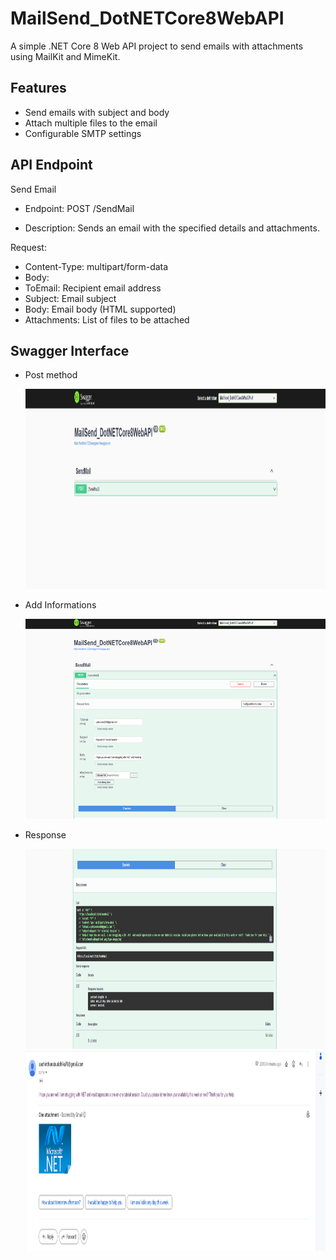 # MailSend_DotNETCore8WebAPI

A simple .NET Core 8 Web API project to send emails with attachments using MailKit and MimeKit.

## Features

- Send emails with subject and body
- Attach multiple files to the email
- Configurable SMTP settings

## API Endpoint

Send Email
- Endpoint: POST /SendMail

- Description: Sends an email with the specified details and attachments.

Request:

- Content-Type: multipart/form-data
-  Body:
- ToEmail: Recipient email address
- Subject: Email subject
- Body: Email body (HTML supported)
- Attachments: List of files to be attached  

## Swagger Interface

- Post method 

  <img src="./images/img1.png" width="500" height="320" />


- Add Informations

  <img src="./images/img2.png" width="500" height="320" />


- Response
  

  <img src="./images/img3.png" width="500" height="320" />



  <img src="./images/img4.png" width="500" height="320" />


